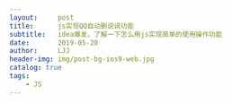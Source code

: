 ```yaml
---
layout:     post
title:      js实现QQ自动删说说功能
subtitle:   idea爆发，了解一下怎么用js实现简单的使用操作功能
date:       2019-05-20
author:     LJJ
header-img: img/post-bg-ios9-web.jpg
catalog: true
tags:
    - JS
---
```


